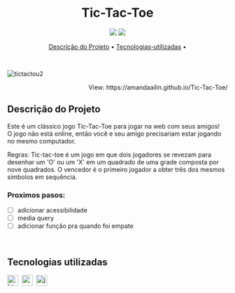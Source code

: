 <h1 align="center">Tic-Tac-Toe</h1>

<p align="center">
  <img src="https://img.shields.io/badge/Status-em%20andamento-green"/>
  <img src="https://img.shields.io/badge/license-MIT-green"/>
</p>

<p align="center">
	<a href="#Descrição do Projeto">Descrição do Projeto</a> •
	<a href="#tecnologias-utilizadas">Tecnologias-utilizadas</a> •
</p>

</br>

![tictactou2](https://user-images.githubusercontent.com/100203503/169650202-a7a5d5f2-50dd-498a-a8be-28c2bd416b95.PNG)

<p align="right">
 View: https://amandaailin.github.io/Tic-Tac-Toe/
</p>


## Descrição do Projeto
Este é um clássico jogo Tic-Tac-Toe para jogar na web com seus amigos! <br>
O jogo não está online, então você e seu amigo precisariam estar jogando no mesmo computador. <br>

Regras:
Tic-tac-toe é um jogo em que dois jogadores se revezam para desenhar um 'O' ou um 'X' em um quadrado de uma grade composta por nove quadrados. O vencedor é o primeiro jogador a obter três dos mesmos símbolos em sequência.


### Proximos pasos:

- [ ] adicionar acessibilidade
- [ ] media query
- [ ] adicionar função pra quando foi empate
</br>

## Tecnologias utilizadas

  <img src="https://img.shields.io/badge/Html5-05122A?style=flat&logo=html5" alt="html5 Badge" height="25">&nbsp;
  <img src="https://img.shields.io/badge/Css3-05122A?style=flat&logo=css3" alt="css3 Badge" height="25">&nbsp;
  <img src="https://img.shields.io/badge/Javascript-05122A?style=flat&logo=javascript" alt="javascript Badge" height="25">&nbsp;
</br>
